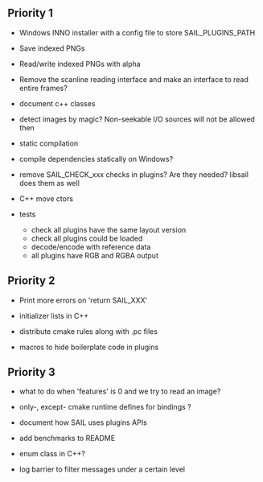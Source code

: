 ## Priority 1

- Windows INNO installer with a config file to store SAIL_PLUGINS_PATH

- Save indexed PNGs

- Read/write indexed PNGs with alpha

- Remove the scanline reading interface and make an interface to read entire frames?

- document c++ classes

- detect images by magic? Non-seekable I/O sources will not be allowed then

- static compilation

- compile dependencies statically on Windows?

- remove SAIL_CHECK_xxx checks in plugins? Are they needed? libsail does them as well

- C++ move ctors

- tests
  - check all plugins have the same layout version
  - check all plugins could be loaded
  - decode/encode with reference data
  - all plugins have RGB and RGBA output

## Priority 2

- Print more errors on 'return SAIL_XXX'

- initializer lists in C++

- distribute cmake rules along with .pc files

- macros to hide boilerplate code in plugins

## Priority 3

- what to do when 'features' is 0 and we try to read an image?

- only-, except- cmake runtime defines for bindings ?

- document how SAIL uses plugins APIs

- add benchmarks to README

- enum class in C++?

- log barrier to filter messages under a certain level
